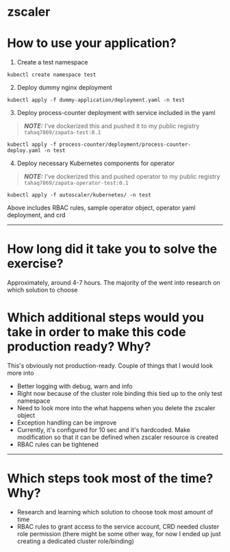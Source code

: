 # zscaler

# How to use your application?
1) Create a test namespace 
```
kubectl create namespace test 
```
2) Deploy dummy nginx deployment 
```
kubectl apply -f dummy-application/deployment.yaml -n test 
```
3) Deploy process-counter deployment with service included in the yaml
> **_NOTE:_** I've dockerized this and pushed it to my public registry ```tahaq7869/zapata-test:0.1```
```
kubectl apply -f process-counter/deployment/process-counter-deploy.yaml -n test 
```

4) Deploy necessary Kubernetes components for operator
> **_NOTE:_** I've dockerized this and pushed operator to my public registry ```tahaq7869/zapata-operator-test:0.1```
```
kubectl apply -f autoscaler/kubernetes/ -n test
```
Above includes RBAC rules, sample operator object, operator yaml deployment, and crd 

---

# How long did it take you to solve the exercise?
  Approximately, around 4-7 hours. The majority of the went into research on which solution to choose


# Which additional steps would you take in order to make this code production ready? Why?
  This's obviously not production-ready. Couple of things that I would look more into
  * Better logging with debug, warn and info
  * Right now because of the cluster role binding this tied up to the only test namespace
  * Need to look more into the what happens when you delete the zscaler object 
  * Exception handling can be improve
  * Currently, it's configured for 10 sec and it's hardcoded. Make modification so that it can be defined when zscaler resource is created
  * RBAC rules can be tightened 
---

# Which steps took most of the time? Why?
  * Research and learning which solution to choose took most amount of time 
  * RBAC rules to grant access to the service account, CRD needed cluster role permission (there might be some other way, for now I ended up just creating a dedicated cluster role/binding)
  
  

